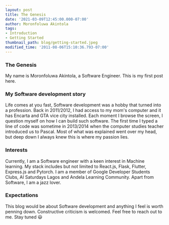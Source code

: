 ```yaml
---
layout: post
title: The Genesis
date: '2021-03-09T12:45:00.000-07:00'
author: Moronfoluwa Akintola
tags:
- Introduction 
- Getting Started 
thumbnail_path: blog/getting-started.jpeg
modified_time: '2011-08-06T15:10:36.793-07:00'
---
```



### The Genesis

My name is Moronfoluwa Akintola, a Software Engineer. This is my first post here.

### My Software development story
Life comes at you fast,  Software development was a hobby that turned into a profession. Back in 2011/2012, I had access to my mom's computer and it has Encarta and GTA vice city installed. Each moment I browse the screen, I question myself on how I can build such software. The first time I typed a line of code was sometime in 2013/2014 when the computer studies teacher introduced us to Pascal. Most of what was explained went over my head, but deep down I always knew this is where my passion lies.


### Interests
Currently, I am a Software engineer with a keen interest in Machine learning. My stack includes but not limited to React.js, Flask, Flutter, Express.js and Pytorch. I am a member of Google Developer Students Clubs, AI Saturdays Lagos and Andela Learning Community. Apart from Software, I am a jazz lover. 




### Expectations
This blog would be about Software development and anything I feel is worth penning down. Constructive criticism is welcomed. Feel free to reach out to me.  Stay tuned  😃


